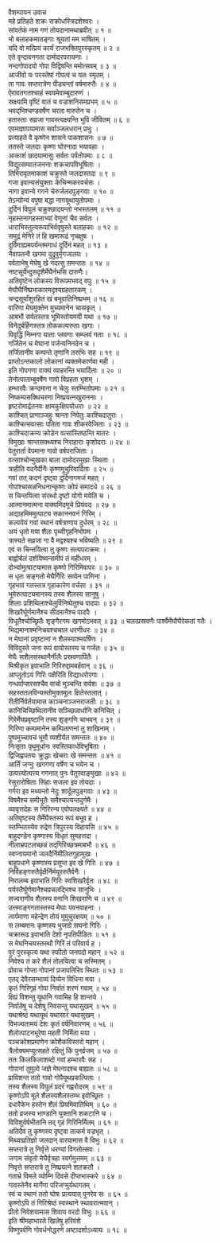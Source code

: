 वैशम्पायन उवाच  
महे प्रतिहते शक्रः सक्रोधस्त्रिदशेश्वरः ।  
सांवर्तकं नाम गणं तोयदानामथाब्रवीत् ॥ १ ॥  
भो बलाहकमातङ्‌‌गाः श्रूयतां मम भाषितम् ।  
यदि वो मत्प्रियं कार्यं राजभक्तिपुरस्कृतम् ॥ २ ॥  
एते वृन्दावनगता दामोदरपरायणाः ।  
नन्दगोपादयो गोपा विद्विषन्ति ममोत्सवम् ॥ ३ ॥  
आजीवो यः परस्तेषां गोपत्वं च यतः स्मृतम् ।  
ता गावः सप्तरात्रेण पीड्यन्तां वर्षमारुतैः ॥ ४ ॥  
ऐरावतगतश्चाहं स्वयमेवाम्बुदारुणं ।  
स्रक्ष्यामि वृष्टिं वातं च वज्राशनिसमप्रभम् ॥ ५ ॥  
भवद्‌भिश्चण्डवर्षेण चरता मारुतेन च ।  
हतास्ताः सव्रजा गावस्त्यक्ष्यन्ति भुवि जीवितम् ॥ ६ ॥  
एवमाज्ञापयामास सर्वाञ्जलधरान् प्रभुः ।  
प्रत्याहते वै कृष्णेन शासने पाकशासनः ॥ ७ ॥  
ततस्ते जलदाः कृष्णा घोरनादा भयावहाः ।  
आकाशं छादयामासुः सर्वतः पर्वतोपमाः ॥ ८ ॥  
विद्युत्सम्पातजननाः शक्रचापविभूषिताः ।  
तिमिरावृतमाकाशं चक्रुस्ते जलदास्तदा ॥ ९ ॥  
गजा इवान्यसंयुक्ताः केचिन्मकरवर्चसः ।  
नागा इवान्ये गगने चेरुर्जलदपुङ्‌‌गवाः ॥ १० ॥  
तेऽन्योन्यं वपुषा बद्धा नागयूथायुतोपमाः ।  
दुर्दिनं विपुलं चक्रुश्छादयन्तो नभस्तलम् ॥ ११ ॥  
नृहस्तनागहस्ताभ्यां वेणूनां चैव सर्वतः ।  
धाराभिस्तुल्यरूपाभिर्ववृषुस्ते बलाहकाः ॥ १२ ॥  
समुद्रं मेनिरे तं हि खमारूढं नृचक्षुषः ।  
दुर्विगाह्यमपर्यन्तमगाधं दुर्दिनं महत् ॥ १३ ॥  
नैवापतन्वै खगमा दुद्रुवुर्मृगजातयः ।  
पर्वताभेषु मेघेषु खे नदत्सु समन्ततः ॥ १४ ॥  
नष्टसूर्येन्दुसदृशैर्मेघैर्नभसि दारुणैः।  
अतिवृष्टेन लोकस्य विरूपमभवद् वपुः ॥ १५ ॥  
मेघौघैर्निष्प्रभाकारमदृश्यग्रहतारकम् ।  
चन्द्रसूर्यांशुरहितं खं बभूवातिनिष्प्रभम् ॥ १६ ॥  
वारिणा मेघमुक्तेन मुच्यमानेन चासकृत् ।  
आबभौ सर्वतस्तत्र भूमिस्तोयमयी यथा ॥ १७ ॥  
विनेदुर्बर्हिणस्तत्र तोककल्परुताः खगाः ।  
विवृद्धिं निम्नगा याताः प्लवगाः सम्प्लवं गताः ॥ १८ ॥  
गर्जितेन च मेघानां पर्जन्यनिनदेन च ।  
तर्जितानीव कम्पन्ते तृणानि तरुभिः सह ॥ १९ ॥  
प्राप्तोऽन्तकालो लोकानां व्यक्तमेकार्णवा मही ।  
इति गोपगणा वाक्यं व्याहरन्ति भयार्दिताः ॥ २० ॥  
तेनोत्पाताम्बुवर्षेण गावो विप्रहता भृशम् ।  
हम्भारवैः क्रन्दमाना न चेलुः स्तम्भितोपमाः ॥ २१ ॥  
निष्कम्पसक्थिचरणा निष्प्रयत्नखुराननाः ।  
हृष्टरोमार्द्रतनवः क्षामकुक्षिपयोधराः ॥ २२ ॥  
काश्चित् प्राणाञ्जहुः श्रान्ता निपेतुः काश्चिदातुराः ।  
काश्चित्सवत्साः पतिता गावः शीकरवेजिताः ॥ २३ ॥  
काश्चिदाक्रम्य क्रोडेन वत्सांस्तिष्ठन्ति मातरः ।  
विमुखाः श्रान्तसक्थ्यश्च निराहाराः कृशोदराः ॥ २४ ॥  
पेतुरार्ता वेपमाना गावो वर्षपराजिताः ।  
वत्साश्चोन्मुखका बाला दामोदरमुखाः स्थिताः ।  
त्राहीति वदनैर्दीनैः कृष्णमूचुरिवार्दिताः ॥ २५ ॥  
गवां तत् कदनं दृष्ट्वा दुर्दिनागमजं महत् ।  
गोपांश्चासन्ननिधनान्कृष्णः कोपं समादधे ॥ २६ ॥  
स चिन्तयित्वा संरब्धो दृष्टो योगो मयेति च ।  
आत्मानमात्मना वाक्यमिदमूचे प्रियंवदः ॥ २७ ॥  
अद्याहमिममुत्पाट्य सकाननवनं गिरिम् ।  
कल्पयेयं गवां स्थानं वर्षत्राणाय दुर्धरम् ॥ २८ ॥  
अयं धृतो मया शैलः पृथ्वीगृहनिभोपमः ।  
त्रास्यते सव्रजा गा वै मद्वश्यश्च भविष्यति ॥ २९ ॥  
एवं स चिन्तयित्वा तु कृष्णः सत्यपराक्रमः ।  
बाह्वोर्बलं दर्शयिष्यन्समीपं तं महीधरम् ।  
दोर्भ्यामुत्पाटयामास कृष्णो गिरिमिवापरः ॥ ३० ॥  
स धृतः सङ्‌‌गतो मेघैर्गिरिः सव्येन पाणिना ।  
गृहभावं गतस्तत्र गृहाकारेण वर्चसा ॥ ३१ ॥  
भूमेरुत्पाट्यमानस्य तस्य शैलस्य सानुषु ।  
शिलाः प्रशिथिलाश्चेलुर्विनिष्पेतुश्च पादपाः ॥ ३२ ॥  
शिखरैर्घूर्णमानैश्च सीदमानैश्च पादपैः ।  
विधूतैश्चोच्छ्रितैः शृङ्‌‌गैरगमः खगमोऽभवत् ॥ ३३ ॥
चलत्प्रस्रवणैः पार्श्वैर्मेघौघैरेकतां गतैः ।  
भिद्यमानाश्मनिचयश्चचाल धरणीधरः ॥ ३४ ॥  
न मेघानां प्रवृष्टानां न शैलस्याश्मवर्षिणः ।  
विविदुस्ते जना रूपं वायोस्तस्य च गर्जतः ॥ ३५ ॥  
मेघैः सशैलसंस्थानैर्नीलैः प्रस्रवणार्पितैः ।  
मिश्रीकृत इवाभाति गिरिरुद्दामबर्हवान् ॥ ३६ ॥  
आप्लुतोऽयं गिरिः पक्षैरिति विद्याधरोरगाः ।  
गन्धर्वाप्सरसश्चैव वाचो मुञ्चन्ति सर्वशः ॥ ३७ ॥  
सहस्ततलविन्यस्तोमुक्तमूलः क्षितेस्तलात् ।  
रीतीर्निर्वर्तयामास काञ्चनाञ्जनराजतीः ॥ ३८ ॥  
कानिचिच्छिथिलानीव सञ्च्छिन्नार्धानि कनिचित् ।  
गिरेर्मेघप्रवृष्टानि तस्य शृङ्‌‌गणि चाभवन् ॥ ३९ ॥  
गिरिणा कम्पमानेन कम्पिताणनां तु शाखिनाम् ।  
पुष्पमुच्चावचं भूमौ व्यशीर्यत समन्ततः ॥ ४० ॥  
निःसृताः पृथुमूर्धानः स्वस्तिकार्धविभूषिताः ।  
द्विजिह्वपतयः क्रुद्धाः खेचराः खे समन्ततः ॥ ४१ ॥  
आर्तिं जग्मुः खगगणा वर्षेण च भयेन च ।  
उत्पत्त्योत्पत्त्य गगनात् पुनः पेतुरवाङ्‌‌मुखाः ॥ ४२ ॥  
रेसुरारोषिताः सिंहाः सजला इव तोयदाः ।  
गर्गरा इव मथ्यन्तो नेदुः शार्दूलपुङ्‌‌गवाः ॥ ४३ ॥  
विषमैश्च समीभूतैः समैश्चात्यन्तदुर्गमैः ।  
व्यावृत्तदेहः स गिरिरन्य एवोपलक्ष्यते ॥ ४४ ॥  
अतिवृष्टस्य तैर्मेघैस्तस्य रूपं बभूव ह ।  
स्तम्भितस्येव रुद्रेण त्रिपुरस्य विहायसि ॥ ४५ ॥  
बाहुदण्डेन कृष्णास्य विधृतं सुमहत्तदा ।  
नीलाभ्रपटलच्छन्नं तद्‌गिरिच्छत्रमाबभौ ॥ ४६ ॥  
स्वप्नायमानो जलदैर्निमीलितगुहामुखः ।  
बाहूपधाने कृष्णास्य प्रसुप्त इव खे गिरिः ॥ ४७ ॥  
निर्विहङ्‌‌गरुतैर्वृक्षैर्निर्मयूररुतैर्वनैः ।  
निरालम्ब इवाभाति गिरिः स्वशिखरैर्वृतः ॥ ४८ ॥  
पर्यस्तैर्घूर्णमानैश्चप्रचलद्भिश्च सानुभिः ।  
सज्वराणीव शैलस्य वनानि शिखराणि च ॥ ४९ ॥  
उत्तमाङ्‌‌गगतास्तस्य मेघाः पवनवाहनाः ।  
त्वर्यमाणा महेन्द्रेण तोयं मुमुचुरक्षयम् ॥ ५० ॥  
स लम्बमानः कृष्णस्य भुजाग्रे सघनो गिरिः ।  
चक्रारूढ इवाभाति देशो नृपतिपीडितः ॥ ५१ ॥  
स मेघनिचयस्तस्थौ गिरिं तं परिवार्य ह ।  
पुरं पुरस्कृत्य यथा स्फीतो जनपदो महान् ॥ ५२ ॥  
निवेश्य तं करे शैलं तोलयित्वा च सस्मितम् ।  
प्रोवाच गोप्ता गोपानां प्रजापतिरिव स्थितः ॥ ५३ ॥  
एतद् देवैरसम्भाव्यं दिव्येन विधिना मया ।  
कृतं गिरिगृहं गोपा निर्वातं शरणं गवाम् ॥ ५४ ॥  
क्षिप्रं विशन्तु यूथानि गवामिह हि शान्तये ।  
निर्वातेषु च देशेषु निवसन्तु यथासुखम् ॥ ५५ ॥  
यथाश्रेष्ठं यथायूथं यथासारं यथासुखम् ।  
विभज्यतामयं देशः कृतं वर्षनिवारणम् ॥ ५६ ॥  
शैलोत्पाटनभूरेषा महती निर्मिता मया ।  
पञ्चक्रोशप्रमाणेन क्रोशैकविस्तरो महान् ।  
त्रैलोक्यमप्युत्सहते रक्षितुं किं पुनर्व्रजम् ॥ ५७ ॥  
ततः किलकिलाशब्दो गवां हम्भारवैः सह ।  
गोपानां तुमुलो जज्ञे मेघनादश्च बाह्यतः ॥ ५८ ॥  
प्राविशन्त ततो गावो गोपैयूथप्रकल्पिताः ।  
तस्य शैलस्य विपुलं प्रदरं गह्वरोदरम् ॥ ५९ ॥  
कृष्णोऽपि मूले शैलस्यशैलस्तम्भ इवोच्छ्रितः ।  
दधारैकेन हस्तेन शैलं प्रियमिवातिथिम् ॥ ६० ॥  
ततो व्रजस्य भाण्डानि युक्तानि शकटानि च ।  
विविशुर्वर्षभीतानि तद्‌ गृहं गिरिनिर्मितम् ॥ ६१ ॥  
अतिदैवं तु कृष्णस्य दृष्ट्वा तत्कर्म वज्रभृत् ।  
मिथ्याप्रतिज्ञो जलदान् वारयामास वै विभुः ॥ ६२ ॥  
सप्तरात्रे तु निर्वृत्ते धरण्यां विगतोत्सवः ।  
जगाम संवृतो मेघैर्वृत्रहा स्वर्गमुत्तमम् ॥ ६३ ॥  
निवृत्ते सप्तरात्रे तु निष्प्रयत्ने शतक्रतौ ।  
गताभ्रे विमले व्योम्नि दिवसे दीप्तभास्करे ॥ ६४ ॥  
गावस्तेनैव मार्गेणा परिजग्मुर्यथागतम् ।  
स्वं च स्थानं ततो घोषः प्रत्ययात् पुनरेव सः ॥ ६५ ॥  
कृष्णोऽपि तं गिरिश्रेष्ठं स्वस्थाने स्थावरात्मवान् ।  
प्रीतो निवेशयामास शिवाय वरदो विभुः ॥ ६६ ॥  
इति श्रीमहाभारते खिलेषु हरिवंशे  
विष्णुपर्वणि गोवर्धनोद्धरणे अष्टादशोऽध्यायः ॥ १८ ॥
